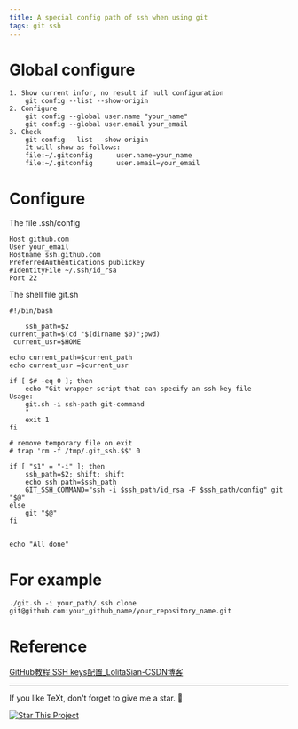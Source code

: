 ```yaml
---
title: A special config path of ssh when using git
tags: git ssh
---
```


# Global configure

```
1. Show current infor, no result if null configuration
    git config --list --show-origin
2. Configure
    git config --global user.name "your_name"
    git config --global user.email your_email
3. Check
    git config --list --show-origin
    It will show as follows:
    file:~/.gitconfig      user.name=your_name
    file:~/.gitconfig      user.email=your_email
```



# Configure 

The file .ssh/config

```
Host github.com
User your_email
Hostname ssh.github.com
PreferredAuthentications publickey
#IdentityFile ~/.ssh/id_rsa
Port 22
```

The shell file git.sh

```shell
#!/bin/bash
 
    ssh_path=$2
current_path=$(cd "$(dirname $0)";pwd)
 current_usr=$HOME

echo current_path=$current_path
echo current_usr =$current_usr
 
if [ $# -eq 0 ]; then
    echo "Git wrapper script that can specify an ssh-key file
Usage:
    git.sh -i ssh-path git-command
    "
    exit 1
fi
 
# remove temporary file on exit
# trap 'rm -f /tmp/.git_ssh.$$' 0
 
if [ "$1" = "-i" ]; then
    ssh_path=$2; shift; shift
    echo ssh path=$ssh_path
    GIT_SSH_COMMAND="ssh -i $ssh_path/id_rsa -F $ssh_path/config" git "$@"
else
    git "$@"
fi


echo "All done"

```

# For example

```shell
./git.sh -i your_path/.ssh clone git@github.com:your_github_name/your_repository_name.git
```



# Reference

[GitHub教程 SSH keys配置_LolitaSian-CSDN博客](https://blog.csdn.net/qq_36667170/article/details/79094257)

<!--more-->

---

If you like TeXt, don't forget to give me a star. :star2:

[![Star This Project](https://img.shields.io/github/stars/kitian616/jekyll-TeXt-theme.svg?label=Stars&style=social)](https://github.com/kitian616/jekyll-TeXt-theme/)

